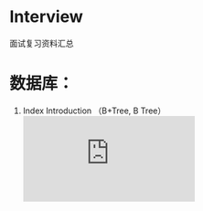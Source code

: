 # Interview
面试复习资料汇总


# 数据库：
1. Index Introduction （B+Tree, B Tree）
![MySQL索引背后的数据结构及算法原理](http://blog.codinglabs.org/articles/theory-of-mysql-index.html)
